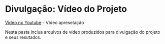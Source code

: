 # Divulgação: Vídeo do Projeto

[Video no Youtube](https://youtu.be/fW2hQt6PCeU) - Video apresetação

Nesta pasta inclua arquivos de vídeo produzidos para divulgação do projeto e seus resutados.

